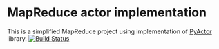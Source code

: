 # MapReduce actor implementation

This is a simplified MapReduce project using implementation of [PyActor](https://github.com/pedrotgn/pyactor) library.
[![Build Status](https://travis-ci.org/eighthgene/MapReduce-actor-implementation.svg?branch=master)](https://github.com/eighthgene/MapReduce-actor-implementation)
